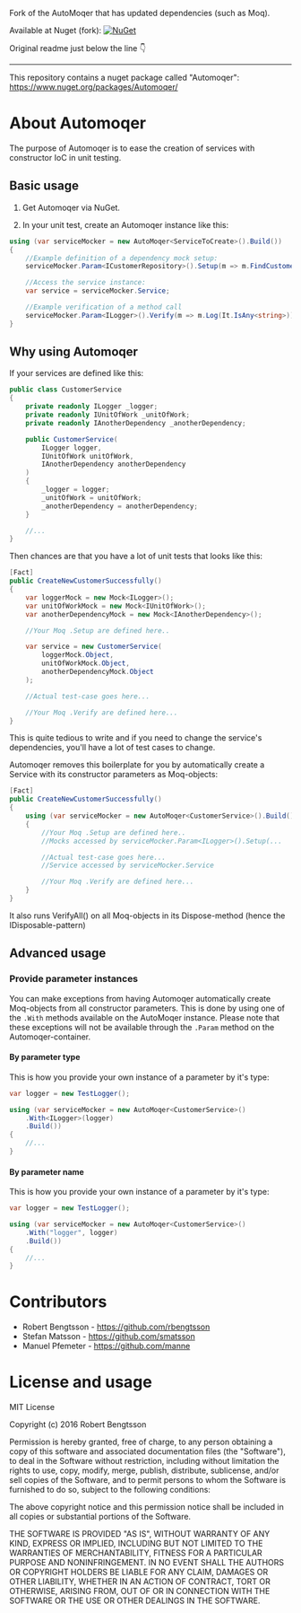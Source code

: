 Fork of the AutoMoqer that has updated dependencies (such as Moq).

Available at Nuget (fork): [![NuGet](https://buildstats.info/nuget/dariusz-wozniak.AutoMoqer)](https://www.nuget.org/packages/dariusz-wozniak.AutoMoqer/)

Original readme just below the line 👇

---

This repository contains a nuget package called "Automoqer": https://www.nuget.org/packages/Automoqer/


# About Automoqer #

The purpose of Automoqer is to ease the creation of services with constructor IoC in unit testing.


## Basic usage ##

1. Get Automoqer via NuGet.

2. In your unit test, create an Automoqer instance like this:

```csharp
using (var serviceMocker = new AutoMoqer<ServiceToCreate>().Build())
{	
	//Example definition of a dependency mock setup:
	serviceMocker.Param<ICustomerRepository>().Setup(m => m.FindCustomer(It.Is<int>(p => p == 1))).Returns(new Customer());

	//Access the service instance:
	var service = serviceMocker.Service;

	//Example verification of a method call
	serviceMocker.Param<ILogger>().Verify(m => m.Log(It.IsAny<string>));
}
```

## Why using Automoqer ##

If your services are defined like this:

```csharp
public class CustomerService 
{
	private readonly ILogger _logger;
	private readonly IUnitOfWork _unitOfWork;
	private readonly IAnotherDependency _anotherDependency;

	public CustomerService(
		ILogger logger,
		IUnitOfWork unitOfWork,
		IAnotherDependency anotherDependency	
	) 
	{
		_logger = logger;
		_unitOfWork = unitOfWork;
		_anotherDependency = anotherDependency;
	}

	//...
}
```

Then chances are that you have a lot of unit tests that looks like this:

```csharp
[Fact]
public CreateNewCustomerSuccessfully()
{
	var loggerMock = new Mock<ILogger>();
	var unitOfWorkMock = new Mock<IUnitOfWork>();
	var anotherDependencyMock = new Mock<IAnotherDependency>();

	//Your Moq .Setup are defined here..

	var service = new CustomerService(
		loggerMock.Object,
		unitOfWorkMock.Object,
		anotherDependencyMock.Object
	);

	//Actual test-case goes here...

	//Your Moq .Verify are defined here...
}
```

This is quite tedious to write and if you need to change the service's dependencies, you'll have a lot of test cases to change.

Automoqer removes this boilerplate for you by automatically create a Service with its constructor parameters as Moq-objects:

```csharp
[Fact]
public CreateNewCustomerSuccessfully()
{
    using (var serviceMocker = new AutoMoqer<CustomerService>().Build())
    {
		//Your Moq .Setup are defined here..
		//Mocks accessed by serviceMocker.Param<ILogger>().Setup(...

		//Actual test-case goes here...
		//Service accessed by serviceMocker.Service

		//Your Moq .Verify are defined here...
	}	
}
```

It also runs VerifyAll() on all Moq-objects in its Dispose-method (hence the IDisposable-pattern)


## Advanced usage ##

### Provide parameter instances ###

You can make exceptions from having Automoqer automatically create Moq-objects from all constructor parameters. This is done by using one of the `.With` methods available on the AutoMoqer instance. Please note that these exceptions will not be available through the `.Param` method on the Automoqer-container.

#### By parameter type ####

This is how you provide your own instance of a parameter by it's type:

```csharp
var logger = new TestLogger();

using (var serviceMocker = new AutoMoqer<CustomerService>()
	.With<ILogger>(logger)
	.Build())
{
	//...
}
```	

#### By parameter name ####

This is how you provide your own instance of a parameter by it's type:

```csharp
var logger = new TestLogger();

using (var serviceMocker = new AutoMoqer<CustomerService>()
	.With("logger", logger)
	.Build())
{
	//...
}			
```


# Contributors #

 * Robert Bengtsson - https://github.com/rbengtsson
 * Stefan Matsson - https://github.com/smatsson
 * Manuel Pfemeter - https://github.com/manne


# License and usage

MIT License

Copyright (c) 2016 Robert Bengtsson

Permission is hereby granted, free of charge, to any person obtaining a copy
of this software and associated documentation files (the "Software"), to deal
in the Software without restriction, including without limitation the rights
to use, copy, modify, merge, publish, distribute, sublicense, and/or sell
copies of the Software, and to permit persons to whom the Software is
furnished to do so, subject to the following conditions:

The above copyright notice and this permission notice shall be included in all
copies or substantial portions of the Software.

THE SOFTWARE IS PROVIDED "AS IS", WITHOUT WARRANTY OF ANY KIND, EXPRESS OR
IMPLIED, INCLUDING BUT NOT LIMITED TO THE WARRANTIES OF MERCHANTABILITY,
FITNESS FOR A PARTICULAR PURPOSE AND NONINFRINGEMENT. IN NO EVENT SHALL THE
AUTHORS OR COPYRIGHT HOLDERS BE LIABLE FOR ANY CLAIM, DAMAGES OR OTHER
LIABILITY, WHETHER IN AN ACTION OF CONTRACT, TORT OR OTHERWISE, ARISING FROM,
OUT OF OR IN CONNECTION WITH THE SOFTWARE OR THE USE OR OTHER DEALINGS IN THE
SOFTWARE.

